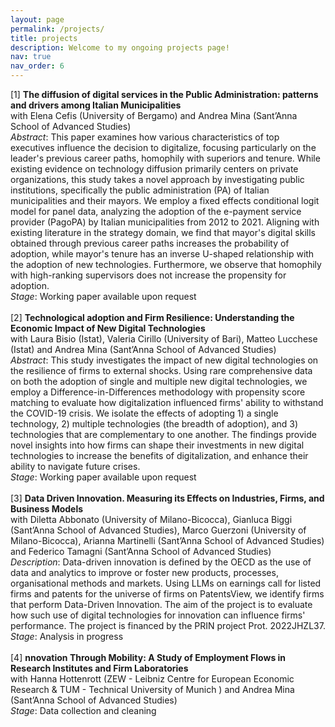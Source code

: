 ```yaml
---
layout: page
permalink: /projects/
title: projects
description: Welcome to my ongoing projects page!
nav: true
nav_order: 6
---
```


[1] <b>The diffusion of digital services in the Public Administration: patterns and drivers among Italian
Municipalities</b> <br>
with Elena Cefis (University of Bergamo) and Andrea Mina (Sant’Anna School of Advanced Studies) <br>
<i>Abstract</i>: This paper examines how various characteristics of top executives influence the decision to digitalize, focusing particularly on the leader's previous career paths, homophily with superiors and tenure. While existing evidence on technology diffusion primarily centers on private organizations, this study takes a novel approach by investigating public institutions, specifically the public administration (PA) of Italian municipalities and their mayors. We employ a fixed effects conditional logit model for panel data, analyzing the adoption of the e-payment service provider (PagoPA) by Italian municipalities from 2012 to 2021. Aligning with existing literature in the strategy domain, we find that mayor's digital skills obtained through previous career paths increases the probability of adoption, while mayor's tenure has an inverse U-shaped relationship with the adoption of new technologies. Furthermore, we observe that homophily with high-ranking supervisors does not increase the propensity for adoption. <br>
<i>Stage</i>: Working paper available upon request <br>
<br>
[2] <b>Technological adoption and Firm Resilience: Understanding the Economic Impact of New Digital Technologies</b> <br>
with Laura Bisio (Istat), Valeria Cirillo (University of Bari), Matteo Lucchese (Istat) and Andrea Mina (Sant’Anna School of Advanced Studies) <br>
<i>Abstract</i>: This study investigates the impact of new digital technologies on the resilience of firms to external shocks. Using rare comprehensive data on both the adoption of single and multiple new digital technologies, we employ a Difference-in-Differences methodology with propensity score matching to evaluate how digitalization influenced firms' ability to withstand the COVID-19 crisis. We isolate the effects of adopting 1) a single technology, 2) multiple technologies (the breadth of adoption), and 3) technologies that are complementary to one another. The findings provide novel insights into how firms can shape their investments in new digital technologies to increase the benefits of digitalization, and enhance their ability to navigate future crises. <br>
<i>Stage</i>: Working paper available upon request <br>
<br>
[3] <b>Data Driven Innovation. Measuring its Effects on Industries, Firms, and Business Models</b> <br>
with Diletta Abbonato (University of Milano-Bicocca), Gianluca Biggi (Sant’Anna School of Advanced Studies), Marco Guerzoni (University of Milano-Bicocca), Arianna Martinelli (Sant’Anna School of Advanced Studies) and Federico Tamagni (Sant’Anna School of Advanced Studies) <br>
<i>Description</i>: Data-driven innovation is defined by the OECD as the use of data and analytics to improve or foster new products, processes, organisational methods and markets. Using LLMs on earnings call for listed firms and patents for the universe of firms on PatentsView, we identify firms that perform Data-Driven Innovation. The aim of the project is to evaluate how such use of digital technologies for innovation can influence firms' performance. The project is financed by the PRIN project Prot. 2022JHZL37.  <br>
<i>Stage</i>: Analysis in progress <br>
<br>
[4] <b>nnovation Through Mobility: A Study of Employment Flows in Research Institutes and Firm Laboratories</b> <br>
with Hanna Hottenrott (ZEW - Leibniz Centre for European Economic Research & TUM - Technical University of Munich ) and Andrea Mina (Sant’Anna School of Advanced Studies) <br>
<i>Stage</i>: Data collection and cleaning  <br>
 
